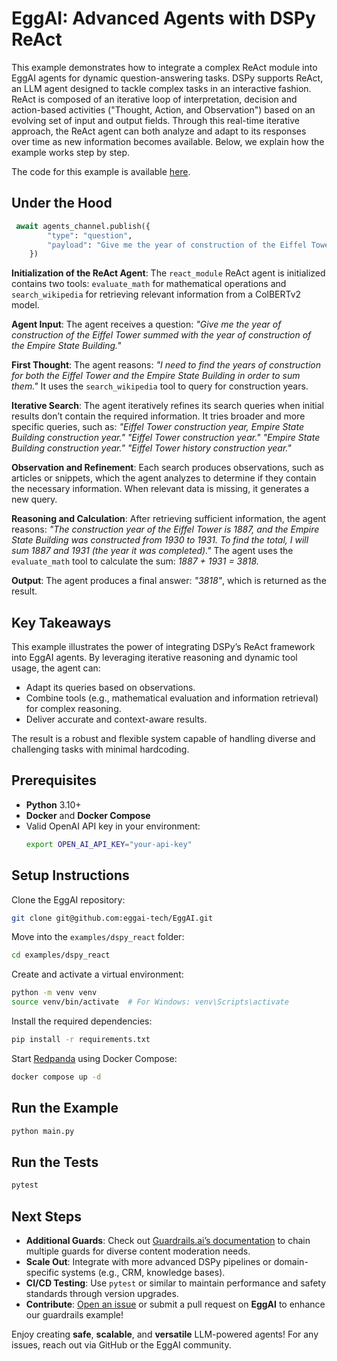 # EggAI: Advanced Agents with DSPy ReAct

This example demonstrates how to integrate a complex ReAct module into EggAI agents for dynamic question-answering
tasks. DSPy supports ReAct, an LLM agent designed to tackle complex tasks in an interactive fashion. ReAct is composed
of an iterative loop of interpretation, decision and action-based activities ("Thought, Action, and Observation") based
on an evolving set of input and output fields. Through this real-time iterative approach, the ReAct agent can both
analyze and adapt to its responses over time as new information becomes available. Below, we explain how the example
works step by step.

The code for this example is available [here](https://github.com/eggai-tech/EggAI/tree/main/examples/dspy_react).

## Under the Hood

```python
 await agents_channel.publish({
        "type": "question",
        "payload": "Give me the year of construction of the Eiffel Tower summed with the year of construction of the Empire State Building."
    })
```

**Initialization of the ReAct Agent**: The `react_module` ReAct agent is initialized contains two tools: `evaluate_math` for
mathematical operations and `search_wikipedia` for retrieving relevant information from a ColBERTv2 model.

**Agent Input**: The agent receives a question: *"Give me the year of construction of the Eiffel Tower summed with the
year of construction of the Empire State Building."*

**First Thought**: The agent reasons: *"I need to find the years of construction for both the Eiffel Tower and the
Empire State Building in order to sum them."* It uses the `search_wikipedia` tool to query for construction years.

**Iterative Search**: The agent iteratively refines its search queries when initial results don’t contain the required
information. It tries broader and more specific queries, such as: *"Eiffel Tower construction year, Empire State
Building construction year."* *"Eiffel Tower construction year."* *"Empire State Building construction year."* *"Eiffel
Tower history construction year."*

**Observation and Refinement**: Each search produces observations, such as articles or snippets, which the agent
analyzes to determine if they contain the necessary information. When relevant data is missing, it generates a new
query.

**Reasoning and Calculation**: After retrieving sufficient information, the agent reasons: *"The construction year of
the Eiffel Tower is 1887, and the Empire State Building was constructed from 1930 to 1931. To find the total, I will sum
1887 and 1931 (the year it was completed)."* The agent uses the `evaluate_math` tool to calculate the sum: *1887 +
1931 = 3818.*

**Output**: The agent produces a final answer: *"3818"*, which is returned as the result.

## Key Takeaways

This example illustrates the power of integrating DSPy’s ReAct framework into EggAI agents. By leveraging iterative
reasoning and dynamic tool usage, the agent can:

- Adapt its queries based on observations.
- Combine tools (e.g., mathematical evaluation and information retrieval) for complex reasoning.
- Deliver accurate and context-aware results.

The result is a robust and flexible system capable of handling diverse and challenging tasks with minimal hardcoding.

## Prerequisites

- **Python** 3.10+
- **Docker** and **Docker Compose**
- Valid OpenAI API key in your environment:
  ```bash
  export OPEN_AI_API_KEY="your-api-key"
  ```

## Setup Instructions

Clone the EggAI repository:

```bash
git clone git@github.com:eggai-tech/EggAI.git
```

Move into the `examples/dspy_react` folder:

```bash
cd examples/dspy_react
```

Create and activate a virtual environment:

```bash
python -m venv venv
source venv/bin/activate  # For Windows: venv\Scripts\activate
```

Install the required dependencies:

```bash
pip install -r requirements.txt
```

Start [Redpanda](https://github.com/redpanda-data/redpanda) using Docker Compose:

```bash
docker compose up -d
```

## Run the Example

```bash
python main.py
```

## Run the Tests

```bash
pytest
```

## Next Steps

- **Additional Guards**: Check out [Guardrails.ai’s documentation](https://github.com/ShreyaR/guardrails) to chain
  multiple guards for diverse content moderation needs.
- **Scale Out**: Integrate with more advanced DSPy pipelines or domain-specific systems (e.g., CRM, knowledge bases).
- **CI/CD Testing**: Use `pytest` or similar to maintain performance and safety standards through version upgrades.
- **Contribute**: [Open an issue](https://github.com/eggai-tech/eggai/issues) or submit a pull request on **EggAI** to
  enhance our guardrails example!

Enjoy creating **safe**, **scalable**, and **versatile** LLM-powered agents! For any issues, reach out via GitHub
or the EggAI community.